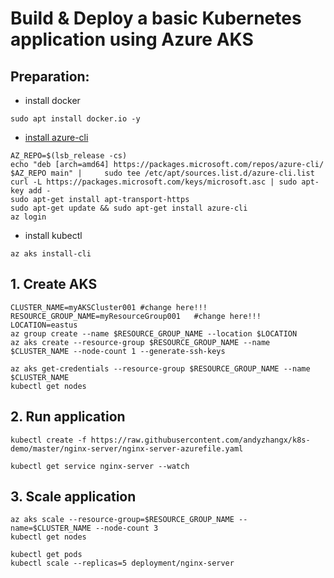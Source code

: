 # Build & Deploy a basic Kubernetes application using Azure AKS

## Preparation:
 - install docker
```
sudo apt install docker.io -y
```

 - [install azure-cli](https://docs.microsoft.com/en-us/cli/azure/install-azure-cli-apt?view=azure-cli-latest)
```
AZ_REPO=$(lsb_release -cs)
echo "deb [arch=amd64] https://packages.microsoft.com/repos/azure-cli/ $AZ_REPO main" |     sudo tee /etc/apt/sources.list.d/azure-cli.list
curl -L https://packages.microsoft.com/keys/microsoft.asc | sudo apt-key add -
sudo apt-get install apt-transport-https
sudo apt-get update && sudo apt-get install azure-cli
az login
```

 - install kubectl
```
az aks install-cli
```

## 1. Create AKS
```
CLUSTER_NAME=myAKSCluster001 #change here!!!
RESOURCE_GROUP_NAME=myResourceGroup001   #change here!!!
LOCATION=eastus
az group create --name $RESOURCE_GROUP_NAME --location $LOCATION
az aks create --resource-group $RESOURCE_GROUP_NAME --name $CLUSTER_NAME --node-count 1 --generate-ssh-keys

az aks get-credentials --resource-group $RESOURCE_GROUP_NAME --name $CLUSTER_NAME
kubectl get nodes
```

## 2. Run application
```
kubectl create -f https://raw.githubusercontent.com/andyzhangx/k8s-demo/master/nginx-server/nginx-server-azurefile.yaml

kubectl get service nginx-server --watch
```

## 3. Scale application
```
az aks scale --resource-group=$RESOURCE_GROUP_NAME --name=$CLUSTER_NAME --node-count 3
kubectl get nodes

kubectl get pods
kubectl scale --replicas=5 deployment/nginx-server
```
